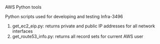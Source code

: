AWS Python tools

Python scripts used for developing and testing Infra-3496

1. get_ec2_eip.py: returns private and public IP addresses for all network interfaces
2. get_route53_info.py: returns all record sets for current AWS user


